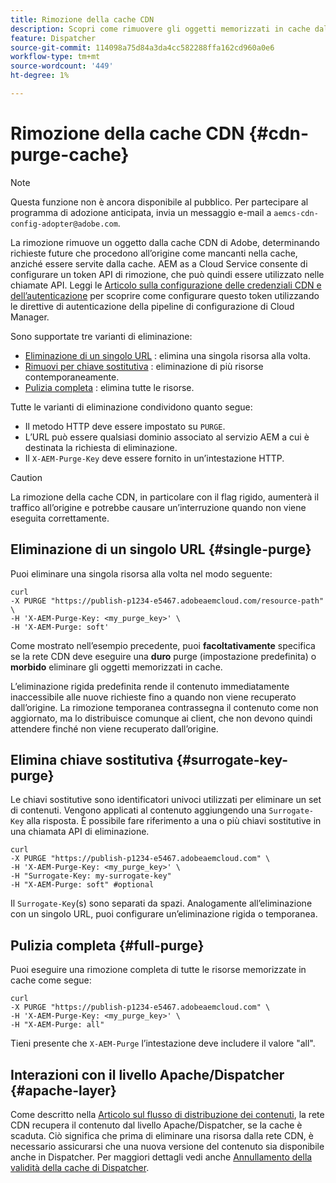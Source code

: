 ```yaml
---
title: Rimozione della cache CDN
description: Scopri come rimuovere gli oggetti memorizzati in cache dalla cache CDN Adobe configurando il token API di eliminazione che può quindi essere utilizzato nelle chiamate API.
feature: Dispatcher
source-git-commit: 114098a75d84a3da4cc582288ffa162cd960a0e6
workflow-type: tm+mt
source-wordcount: '449'
ht-degree: 1%

---
```


# Rimozione della cache CDN {#cdn-purge-cache}

>[!NOTE]
>Questa funzione non è ancora disponibile al pubblico. Per partecipare al programma di adozione anticipata, invia un messaggio e-mail a `aemcs-cdn-config-adopter@adobe.com`.

La rimozione rimuove un oggetto dalla cache CDN di Adobe, determinando richieste future che procedono all’origine come mancanti nella cache, anziché essere servite dalla cache.
AEM as a Cloud Service consente di configurare un token API di rimozione, che può quindi essere utilizzato nelle chiamate API. Leggi le [Articolo sulla configurazione delle credenziali CDN e dell’autenticazione](/help/implementing/dispatcher/cdn-credentials-authentication.md#purge-API-token) per scoprire come configurare questo token utilizzando le direttive di autenticazione della pipeline di configurazione di Cloud Manager.

Sono supportate tre varianti di eliminazione:

* [Eliminazione di un singolo URL](#single-purge) : elimina una singola risorsa alla volta.
* [Rimuovi per chiave sostitutiva](#surrogate-key-purge) : eliminazione di più risorse contemporaneamente.
* [Pulizia completa](#full-purge) : elimina tutte le risorse.

Tutte le varianti di eliminazione condividono quanto segue:

* Il metodo HTTP deve essere impostato su `PURGE`.
* L’URL può essere qualsiasi dominio associato al servizio AEM a cui è destinata la richiesta di eliminazione.
* Il `X-AEM-Purge-Key` deve essere fornito in un’intestazione HTTP.

>[!CAUTION]
>La rimozione della cache CDN, in particolare con il flag rigido, aumenterà il traffico all’origine e potrebbe causare un’interruzione quando non viene eseguita correttamente.

## Eliminazione di un singolo URL {#single-purge}

Puoi eliminare una singola risorsa alla volta nel modo seguente:

```
curl
-X PURGE "https://publish-p1234-e5467.adobeaemcloud.com/resource-path" \
-H 'X-AEM-Purge-Key: <my_purge_key>' \
-H 'X-AEM-Purge: soft'
```

Come mostrato nell’esempio precedente, puoi **facoltativamente** specifica se la rete CDN deve eseguire una **duro** purge (impostazione predefinita) o **morbido** eliminare gli oggetti memorizzati in cache.

L’eliminazione rigida predefinita rende il contenuto immediatamente inaccessibile alle nuove richieste fino a quando non viene recuperato dall’origine. La rimozione temporanea contrassegna il contenuto come non aggiornato, ma lo distribuisce comunque ai client, che non devono quindi attendere finché non viene recuperato dall’origine.

## Elimina chiave sostitutiva {#surrogate-key-purge}

Le chiavi sostitutive sono identificatori univoci utilizzati per eliminare un set di contenuti. Vengono applicati al contenuto aggiungendo una `Surrogate-Key` alla risposta. È possibile fare riferimento a una o più chiavi sostitutive in una chiamata API di eliminazione.

```
curl
-X PURGE "https://publish-p1234-e5467.adobeaemcloud.com" \
-H 'X-AEM-Purge-Key: <my_purge_key>' \
-H "Surrogate-Key: my-surrogate-key"
-H "X-AEM-Purge: soft" #optional
```

Il `Surrogate-Key`(s) sono separati da spazi. Analogamente all’eliminazione con un singolo URL, puoi configurare un’eliminazione rigida o temporanea.

## Pulizia completa {#full-purge}

Puoi eseguire una rimozione completa di tutte le risorse memorizzate in cache come segue:

```
curl
-X PURGE "https://publish-p1234-e5467.adobeaemcloud.com" \
-H 'X-AEM-Purge-Key: <my_purge_key>' \
-H "X-AEM-Purge: all"
```

Tieni presente che `X-AEM-Purge` l’intestazione deve includere il valore &quot;all&quot;.

## Interazioni con il livello Apache/Dispatcher {#apache-layer}

Come descritto nella [Articolo sul flusso di distribuzione dei contenuti](/help/implementing/dispatcher/overview.md), la rete CDN recupera il contenuto dal livello Apache/Dispatcher, se la cache è scaduta. Ciò significa che prima di eliminare una risorsa dalla rete CDN, è necessario assicurarsi che una nuova versione del contenuto sia disponibile anche in Dispatcher. Per maggiori dettagli vedi anche [Annullamento della validità della cache di Dispatcher](/help/implementing/dispatcher/caching.md#disp).
